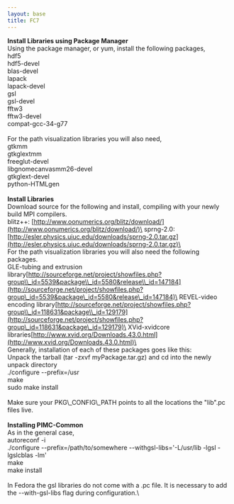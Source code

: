 ```yaml
---
layout: base
title: FC7
---
```


**Install Libraries using Package Manager**\
 Using the package manager, or yum, install the following packages,\
 hdf5\
 hdf5-devel\
 blas-devel\
 lapack\
 lapack-devel\
 gsl\
 gsl-devel\
 fftw3\
 fftw3-devel\
 compat-gcc-34-g77\
 \
 For the path visualization libraries you will also need,\
 gtkmm\
 gtkglextmm\
 freeglut-devel\
 libgnomecanvasmm26-devel\
 gtkglext-devel\
 python-HTMLgen\
 \
 **Install Libraries**\
 Download source for the following and install, compiling with your
newly build MPI compilers.\
 blitz++:
[http://www.oonumerics.org/blitz/download/](http://www.oonumerics.org/blitz/download/)\
 sprng-2.0:
[http://esler.physics.uiuc.edu/downloads/sprng-2.0.tar.gz](http://esler.physics.uiuc.edu/downloads/sprng-2.0.tar.gz)\
 \
 For the path visualization libraries you will also need the following
packages.\
 GLE-tubing and extrusion
library[http://sourceforge.net/project/showfiles.php?group\\_id=5539&package\\_id=5580&release\\_id=147184](http://sourceforge.net/project/showfiles.php?group\_id=5539&package\_id=5580&release\_id=147184)\
 REVEL-video encoding
library[http://sourceforge.net/project/showfiles.php?group\\_id=118631&package\\_id=129179](http://sourceforge.net/project/showfiles.php?group\_id=118631&package\_id=129179)\
 XVid-xvidcore
libraries[http://www.xvid.org/Downloads.43.0.html](http://www.xvid.org/Downloads.43.0.html)\
 \
 Generally, installation of each of these packages goes like this:\
 Unpack the tarball (tar -zxvf myPackage.tar.gz) and cd into the newly
unpack directory\
 ./configure --prefix=/usr\
 make\
 sudo make install\
 \
 Make sure your PKG\\_CONFIG\\_PATH points to all the locations the
"lib".pc files live.\
 \
 **Installing PIMC-Common**\
 As in the general case,\
 autoreconf -i\
 ./configure --prefix=/path/to/somewhere --withgsl-libs='-L/usr/lib
-lgsl -lgslcblas -lm'\
 make\
 make install\
 \
 In Fedora the gsl libraries do not come with a .pc file. It is
necessary to add the --with-gsl-libs flag during configuration.\

